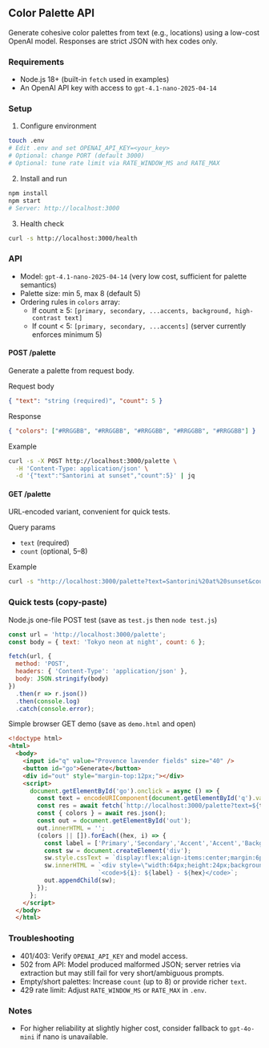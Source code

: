 ## Color Palette API

Generate cohesive color palettes from text (e.g., locations) using a low-cost OpenAI model. Responses are strict JSON with hex codes only.

### Requirements
- Node.js 18+ (built-in `fetch` used in examples)
- An OpenAI API key with access to `gpt-4.1-nano-2025-04-14`

### Setup
1) Configure environment
```bash
touch .env
# Edit .env and set OPENAI_API_KEY=<your_key>
# Optional: change PORT (default 3000)
# Optional: tune rate limit via RATE_WINDOW_MS and RATE_MAX
```

2) Install and run
```bash
npm install
npm start
# Server: http://localhost:3000
```

3) Health check
```bash
curl -s http://localhost:3000/health
```

### API
- Model: `gpt-4.1-nano-2025-04-14` (very low cost, sufficient for palette semantics)
- Palette size: min 5, max 8 (default 5)
- Ordering rules in `colors` array:
  - If count ≥ 5: `[primary, secondary, ...accents, background, high-contrast text]`
  - If count < 5: `[primary, secondary, ...accents]` (server currently enforces minimum 5)

#### POST /palette
Generate a palette from request body.

Request body
```json
{ "text": "string (required)", "count": 5 }
```

Response
```json
{ "colors": ["#RRGGBB", "#RRGGBB", "#RRGGBB", "#RRGGBB", "#RRGGBB"] }
```

Example
```bash
curl -s -X POST http://localhost:3000/palette \
  -H 'Content-Type: application/json' \
  -d '{"text":"Santorini at sunset","count":5}' | jq
```

#### GET /palette
URL-encoded variant, convenient for quick tests.

Query params
- `text` (required)
- `count` (optional, 5–8)

Example
```bash
curl -s "http://localhost:3000/palette?text=Santorini%20at%20sunset&count=5" | jq
```

### Quick tests (copy-paste)

Node.js one-file POST test (save as `test.js` then `node test.js`)
```js
const url = 'http://localhost:3000/palette';
const body = { text: 'Tokyo neon at night', count: 6 };

fetch(url, {
  method: 'POST',
  headers: { 'Content-Type': 'application/json' },
  body: JSON.stringify(body)
})
  .then(r => r.json())
  .then(console.log)
  .catch(console.error);
```

Simple browser GET demo (save as `demo.html` and open)
```html
<!doctype html>
<html>
  <body>
    <input id="q" value="Provence lavender fields" size="40" />
    <button id="go">Generate</button>
    <div id="out" style="margin-top:12px;"></div>
    <script>
      document.getElementById('go').onclick = async () => {
        const text = encodeURIComponent(document.getElementById('q').value);
        const res = await fetch(`http://localhost:3000/palette?text=${text}&count=5`);
        const { colors } = await res.json();
        const out = document.getElementById('out');
        out.innerHTML = '';
        (colors || []).forEach((hex, i) => {
          const label = ['Primary','Secondary','Accent','Accent','Background','Text'][i] || 'Accent';
          const sw = document.createElement('div');
          sw.style.cssText = `display:flex;align-items:center;margin:6px 0;`;
          sw.innerHTML = `<div style=\"width:64px;height:24px;background:${hex};border:1px solid #ccc;margin-right:8px\"></div>` +
                         `<code>${i}: ${label} - ${hex}</code>`;
          out.appendChild(sw);
        });
      };
    </script>
  </body>
  </html>
```

### Troubleshooting
- 401/403: Verify `OPENAI_API_KEY` and model access.
- 502 from API: Model produced malformed JSON; server retries via extraction but may still fail for very short/ambiguous prompts.
- Empty/short palettes: Increase `count` (up to 8) or provide richer `text`.
- 429 rate limit: Adjust `RATE_WINDOW_MS` or `RATE_MAX` in `.env`.

### Notes
- For higher reliability at slightly higher cost, consider fallback to `gpt-4o-mini` if nano is unavailable.

